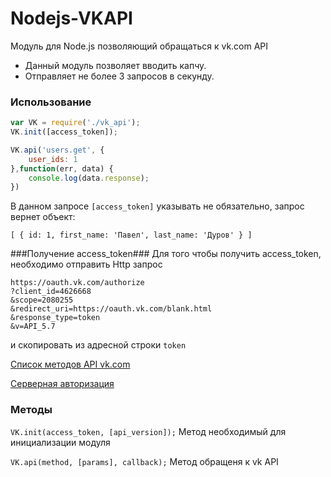 Nodejs-VKAPI
============

Модуль для Node.js позволяющий обращаться к vk.com API
* Данный модуль позволяет вводить капчу.
* Отправляет не более 3 запросов в секунду.

### Использование ###

```js
var VK = require('./vk_api');
VK.init([access_token]);

VK.api('users.get', {
	user_ids: 1
},function(err, data) {
	console.log(data.response);
})
```
В данном запросе ```[access_token]``` указывать не обязательно, запроc вернет объект:

```[ { id: 1, first_name: 'Павел', last_name: 'Дуров' } ]```

###Получение access_token###
Для того чтобы получить access_token, необходимо отправить Http запрос
```
https://oauth.vk.com/authorize
?client_id=4626668
&scope=2080255
&redirect_uri=https://oauth.vk.com/blank.html
&response_type=token
&v=API_5.7
```
и скопировать из адресной строки ```token```

[Список методов API vk.com](http://vk.com/dev/methods)

[Серверная авторизация](http://vk.com/dev/auth_sites)

### Методы ###
```VK.init(access_token, [api_version]);``` Метод необходимый для инициализации модуля

```VK.api(method, [params], callback);``` Метод обращеня к vk API

